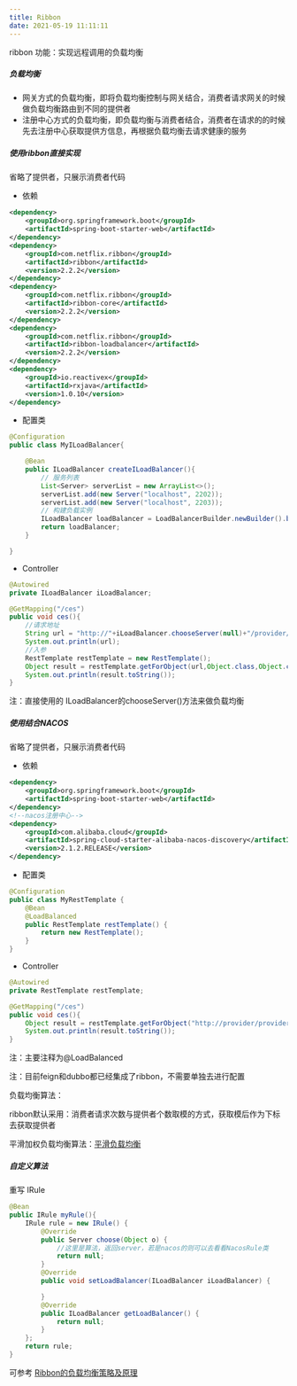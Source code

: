 ```yaml
---
title: Ribbon
date: 2021-05-19 11:11:11
---
```


ribbon 功能：实现远程调用的负载均衡

##### 负载均衡

- 网关方式的负载均衡，即将负载均衡控制与网关结合，消费者请求网关的时候做负载均衡路由到不同的提供者
- 注册中心方式的负载均衡，即负载均衡与消费者结合，消费者在请求的的时候先去注册中心获取提供方信息，再根据负载均衡去请求健康的服务



##### 使用ribbon直接实现

省略了提供者，只展示消费者代码

- 依赖

```xml
<dependency>
    <groupId>org.springframework.boot</groupId>
    <artifactId>spring-boot-starter-web</artifactId>
</dependency>
<dependency>
    <groupId>com.netflix.ribbon</groupId>
    <artifactId>ribbon</artifactId>
    <version>2.2.2</version>
</dependency>
<dependency>
    <groupId>com.netflix.ribbon</groupId>
    <artifactId>ribbon-core</artifactId>
    <version>2.2.2</version>
</dependency>
<dependency>
    <groupId>com.netflix.ribbon</groupId>
    <artifactId>ribbon-loadbalancer</artifactId>
    <version>2.2.2</version>
</dependency>
<dependency>
    <groupId>io.reactivex</groupId>
    <artifactId>rxjava</artifactId>
    <version>1.0.10</version>
</dependency>
```

- 配置类

```java
@Configuration
public class MyILoadBalancer{

    @Bean
    public ILoadBalancer createILoadBalancer(){
        // 服务列表
        List<Server> serverList = new ArrayList<>();
        serverList.add(new Server("localhost", 2202));
        serverList.add(new Server("localhost", 2203));
        // 构建负载实例
        ILoadBalancer loadBalancer = LoadBalancerBuilder.newBuilder().buildFixedServerListLoadBalancer(serverList);
        return loadBalancer;
    }

}
```

- Controller

```java
@Autowired
private ILoadBalancer iLoadBalancer;

@GetMapping("/ces")
public void ces(){
    //请求地址
    String url = "http://"+iLoadBalancer.chooseServer(null)+"/provider/ces";
    System.out.println(url);
    //入参
    RestTemplate restTemplate = new RestTemplate();
    Object result = restTemplate.getForObject(url,Object.class,Object.class);
    System.out.println(result.toString());
}
```

注：直接使用的 ILoadBalancer的chooseServer()方法来做负载均衡



##### 使用结合NACOS

省略了提供者，只展示消费者代码

- 依赖

```XML
<dependency>
    <groupId>org.springframework.boot</groupId>
    <artifactId>spring-boot-starter-web</artifactId>
</dependency>
<!--nacos注册中心-->
<dependency>
    <groupId>com.alibaba.cloud</groupId>
    <artifactId>spring-cloud-starter-alibaba-nacos-discovery</artifactId>
    <version>2.1.2.RELEASE</version>
</dependency>
```

- 配置类

```java
@Configuration
public class MyRestTemplate {
    @Bean
    @LoadBalanced
    public RestTemplate restTemplate() {
        return new RestTemplate();
    }
}
```

- Controller

```java
@Autowired
private RestTemplate restTemplate;

@GetMapping("/ces")
public void ces(){
    Object result = restTemplate.getForObject("http://provider/provider/ces",Object.class,Object.class);
    System.out.println(result.toString());
}
```

注：主要注释为@LoadBalanced





注：目前feign和dubbo都已经集成了ribbon，不需要单独去进行配置

负载均衡算法：

ribbon默认采用：消费者请求次数与提供者个数取模的方式，获取模后作为下标去获取提供者

平滑加权负载均衡算法：[平滑负载均衡](https://www.fanhaobai.com/2018/12/load-balance-smooth-weighted-round-robin.html)

##### 自定义算法

重写 IRule

```java
@Bean
public IRule myRule(){
    IRule rule = new IRule() {
        @Override
        public Server choose(Object o) {
            //这里是算法，返回server，若是nacos的则可以去看看NacosRule类
            return null;
        }
        @Override
        public void setLoadBalancer(ILoadBalancer iLoadBalancer) {

        }
        @Override
        public ILoadBalancer getLoadBalancer() {
            return null;
        }
    };
    return rule;
}
```

可参考 [Ribbon的负载均衡策略及原理](https://blog.csdn.net/wudiyong22/article/details/80829808)

